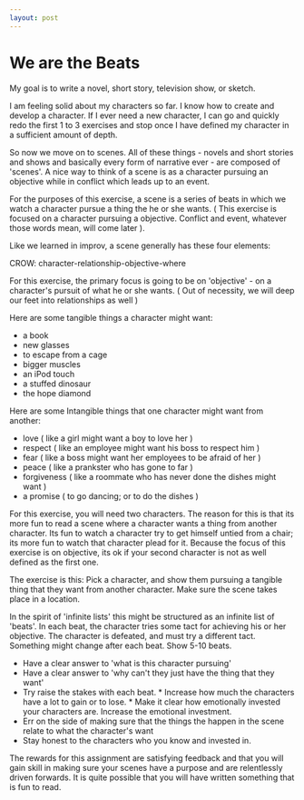 ```yaml
---
layout: post
---
```


We are the Beats
====

My goal is to write a novel, short story, television show, or sketch.

I am feeling solid about my characters so far.  I know how to create and develop a character.  If I ever need a new character, I can go and quickly redo the first 1 to 3 exercises and stop once I have defined my character in a sufficient amount of depth. 

So now we move on to scenes.  All of these things - novels and short stories and shows and basically every form of narrative ever -  are composed of 'scenes'. A nice way to think of a scene is as a character pursuing an  objective while in conflict which leads up to an  event.

For the purposes of this exercise, a scene is a series of beats in which we watch a character pursue a thing the he or she wants. ( This exercise is  focused on a character pursuing a objective.  Conflict and event, whatever those words mean, will come later ).

Like we learned in improv, a scene generally has these four elements:

CROW: character-relationship-objective-where

For this exercise, the primary focus is going to be on 'objective' - on a character's pursuit of what he or she wants.  ( Out of necessity, we will deep our feet into relationships as well )

Here are some tangible things a character might want:

- a book 
- new glasses 
- to escape from a cage
- bigger muscles
- an iPod touch
- a stuffed dinosaur
- the hope diamond

Here are some Intangible things that one character might want from another:

- love ( like a girl might want a boy to love her )
- respect  ( like an employee might want his boss to respect him )
- fear ( like a boss might want her employees to be afraid of her )
- peace  ( like a prankster who has gone to far )
- forgiveness ( like a roommate who has never done the dishes might want )
- a promise ( to go dancing; or to do the dishes ) 

For this exercise, you will need two characters.  The reason for this is that its more fun to read a scene where a character wants a thing from another character.  Its fun to watch a character try to get himself untied from a chair; its more fun to watch that character plead for it.  Because the focus of this exercise is on objective, its ok if your second character is not as well defined as the first one.

The exercise is this:
Pick a character, and show them pursuing a tangible thing that they want from another character. Make sure the scene takes place in a location.


In the spirit of 'infinite lists' this might be structured as an infinite list of 'beats'.  In each beat, the character tries some tact for achieving his or her objective.  The character is defeated, and must try a different tact.  Something might change after each beat.   Show 5-10 beats. 

* Have a clear answer to 'what is this character pursuing'
* Have a clear answer to 'why can't they just have the thing that they want'
* Try raise the stakes with each beat.
       *  Increase how much the characters have a lot to gain or to lose. 
       * Make it clear how emotionally invested your characters are.  Increase the emotional investment.
* Err on the side of making sure that the things the happen in the scene relate to what the character's want
* Stay honest to the characters who you know and invested in.

The rewards for this assignment are satisfying feedback and that you will gain skill in making sure your scenes have a purpose and are relentlessly driven forwards.   It is quite possible that you will have written something that is fun to read.

